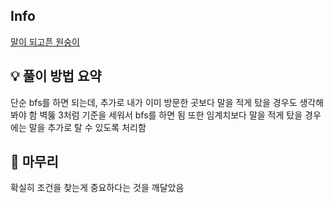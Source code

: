 ## Info
[말이 되고픈 원숭이](https://www.acmicpc.net/problem/1600)

## 💡 풀이 방법 요약
단순 bfs를 하면 되는데, 추가로 내가 이미 방문한 곳보다 말을 적게 탔을 경우도 생각해봐야 함
벽뚫 3처럼 기준을 세워서 bfs를 하면 됨
또한 임계치보다 말을 적게 탔을 경우에는 말을 추가로 탈 수 있도록 처리함
## 🙂 마무리
확실히 조건을 찾는게 중요하다는 것을 깨달았음